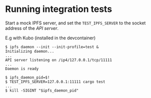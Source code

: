 # Running integration tests
Start a mock IPFS server, and set the `TEST_IPFS_SERVER` to the socket address of the *API server*.

E.g with Kubo (installed in the devcontainer)
```console
$ ipfs daemon --init --init-profile=test &
Initializing daemon...
...
API server listening on /ip4/127.0.0.1/tcp/11111
...
Daemon is ready

$ ipfs_daemon_pid=$!
$ TEST_IPFS_SERVER=127.0.0.1:11111 cargo test
...
$ kill -SIGINT "$ipfs_daemon_pid"
```
